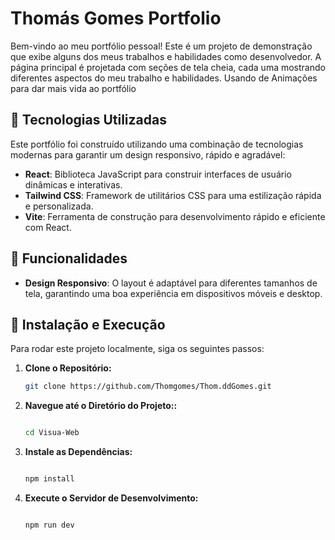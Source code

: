 # Thomás Gomes Portfolio

Bem-vindo ao meu portfólio pessoal! Este é um projeto de demonstração que exibe alguns dos meus trabalhos e habilidades como desenvolvedor. A página principal é projetada com seções de tela cheia, cada uma mostrando diferentes aspectos do meu trabalho e habilidades. Usando de Animações para dar mais vida ao portfólio

## 🚀 Tecnologias Utilizadas

Este portfólio foi construído utilizando uma combinação de tecnologias modernas para garantir um design responsivo, rápido e agradável:

- **React**: Biblioteca JavaScript para construir interfaces de usuário dinâmicas e interativas.
- **Tailwind CSS**: Framework de utilitários CSS para uma estilização rápida e personalizada.
- **Vite**: Ferramenta de construção para desenvolvimento rápido e eficiente com React.

## 🌟 Funcionalidades

- **Design Responsivo**: O layout é adaptável para diferentes tamanhos de tela, garantindo uma boa experiência em dispositivos móveis e desktop.

## 🔧 Instalação e Execução

Para rodar este projeto localmente, siga os seguintes passos:

1. **Clone o Repositório:**

   ```bash
   git clone https://github.com/Thomgomes/Thom.ddGomes.git

   ```

2. **Navegue até o Diretório do Projeto::**

   ```bash

   cd Visua-Web

   ```

3. **Instale as Dependências:**

   ```bash

   npm install

   ```

4. **Execute o Servidor de Desenvolvimento:**

   ```bash

   npm run dev
   ```
